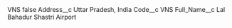 <?xml version="1.0" encoding="UTF-8"?>
<CustomMetadata xmlns="http://soap.sforce.com/2006/04/metadata" xmlns:xsi="http://www.w3.org/2001/XMLSchema-instance" xmlns:xsd="http://www.w3.org/2001/XMLSchema">
    <label>VNS</label>
    <protected>false</protected>
    <values>
        <field>Address__c</field>
        <value xsi:type="xsd:string">Uttar Pradesh, India</value>
    </values>
    <values>
        <field>Code__c</field>
        <value xsi:type="xsd:string">VNS</value>
    </values>
    <values>
        <field>Full_Name__c</field>
        <value xsi:type="xsd:string">Lal Bahadur Shastri Airport</value>
    </values>
</CustomMetadata>

